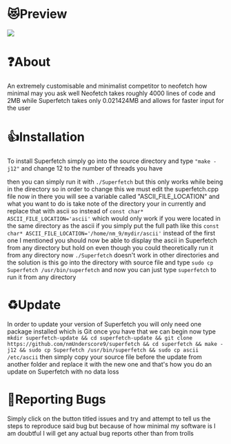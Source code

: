 # 😻Preview
<img src="https://github.com/user-attachments/assets/e7f3ce2d-b7e8-489e-a414-9218c209a54c">

# ❓About
An extremely customisable and minimalist competitor to neofetch how minimal may you ask well Neofetch takes roughly 4000 lines of code and 2MB while Superfetch takes only 0.021424MB and allows for faster input for the user

# 👍Installation
<p>To install Superfetch simply go into the source directory and type <code>"make -j12"</code> and change 12 to the number of threads you have</p>
<p>then you can simply run it with <code>./Superfetch</code> but this only works while being in the directory so in order to change this we must edit the superfetch.cpp file now in there you will see a variable called "ASCII_FILE_LOCATION" and what you want to do is take note of the directory your in currently and replace that with ascii so instead of <code>const char* ASCII_FILE_LOCATION='ascii'</code> which would only work if you were located in the same directory as the ascii if you simply put the full path like this <code>const char* ASCII_FILE_LOCATION='/home/nm_9/mydir/ascii'</code> instead of the first one I mentioned you should now be able to display the ascii in Superfetch from any directory but hold on even though you could theoretically run it from any directory now <code>./Superfetch</code> doesn't work in other directories and the solution is this go into the directory with source file and type <code>sudo cp Superfetch /usr/bin/superfetch</code> and now you can just type <code>superfetch</code> to run it from any directory</p>

# ♻️Update
<p>In order to update your version of Superfetch you will only need one package installed which is Git once you have that we can begin now type <code>mkdir superfetch-update && cd superfetch-update && git clone https://github.com/nmUnderscore9/superfetch && cd superfetch && make -j12 && sudo cp Superfetch /usr/bin/superfetch && sudo cp ascii /etc/ascii</code> then simply copy your source file before the update from another folder and replace it with the new one and that's how you do an update on Superfetch with no data loss</p>

# 🐛Reporting Bugs
<p>Simply click on the button titled issues and try and attempt to tell us the steps to reproduce said bug but because of how minimal my software is I am doubtful I will get any actual bug reports other than from trolls </p>

